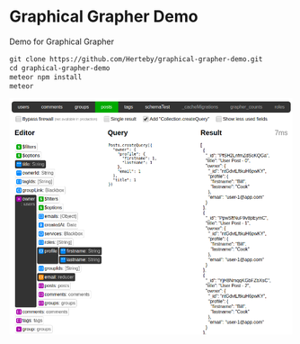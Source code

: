 # Graphical Grapher Demo
Demo for Graphical Grapher

```
git clone https://github.com/Herteby/graphical-grapher-demo.git
cd graphical-grapher-demo
meteor npm install
meteor

```
![](https://raw.githubusercontent.com/Herteby/graphical-grapher/master/screenshot.png)
